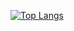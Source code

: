 [![Top Langs](https://github-readme-stats.vercel.app/api/top-langs/?username=maksim1908&layout=compact&theme=vision-friendly-dark)](https://github.com/anuraghazra/github-readme-stats&theme=tokyonight)
